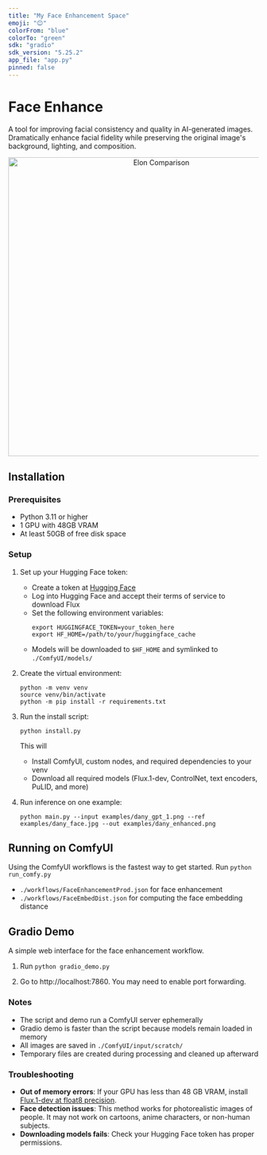 ```yaml
---
title: "My Face Enhancement Space"
emoji: "😊"
colorFrom: "blue"
colorTo: "green"
sdk: "gradio"
sdk_version: "5.25.2"
app_file: "app.py"
pinned: false
---
```


# Face Enhance
A tool for improving facial consistency and quality in AI-generated images. Dramatically enhance facial fidelity while preserving the original image's background, lighting, and composition.

<div style="text-align: center;">
  <img src="examples/elon_compare.gif" alt="Elon Comparison" width="600"/>
</div>

## Installation

### Prerequisites
- Python 3.11 or higher
- 1 GPU with 48GB VRAM
- At least 50GB of free disk space

### Setup

1. Set up your Hugging Face token:
   - Create a token at [Hugging Face](https://huggingface.co/settings/tokens)
   - Log into Hugging Face and accept their terms of service to download Flux
   - Set the following environment variables:
     ```
     export HUGGINGFACE_TOKEN=your_token_here
     export HF_HOME=/path/to/your/huggingface_cache
     ```
   - Models will be downloaded to `$HF_HOME` and symlinked to `./ComfyUI/models/`

2. Create the virtual environment:
   ```
   python -m venv venv
   source venv/bin/activate
   python -m pip install -r requirements.txt
   ```

3. Run the install script:
   ```
   python install.py
   ```

   This will
   - Install ComfyUI, custom nodes, and required dependencies to your venv
   - Download all required models (Flux.1-dev, ControlNet, text encoders, PuLID, and more)

4. Run inference on one example:

   ```
   python main.py --input examples/dany_gpt_1.png --ref examples/dany_face.jpg --out examples/dany_enhanced.png
   ```

## Running on ComfyUI

Using the ComfyUI workflows is the fastest way to get started. Run `python run_comfy.py`
- `./workflows/FaceEnhancementProd.json` for face enhancement
- `./workflows/FaceEmbedDist.json` for computing the face embedding distance


<!-- ## Configuration

Create a .env file in the project root directory with your API keys:
```
touch .env
echo "FAL_API_KEY=your_fal_api_key_here" >> .env
```

The FAL API key is used for face upscaling during preprocessing. You can get one at [fal.ai](https://fal.ai/). -->

## Gradio Demo

A simple web interface for the face enhancement workflow. 

1. Run `python gradio_demo.py`

2. Go to http://localhost:7860. You may need to enable port forwarding.

### Notes
- The script and demo run a ComfyUI server ephemerally
- Gradio demo is faster than the script because models remain loaded in memory
- All images are saved in `./ComfyUI/input/scratch/`
- Temporary files are created during processing and cleaned up afterward

### Troubleshooting

- **Out of memory errors**: If your GPU has less than 48 GB VRAM, install [Flux.1-dev at float8 precision](https://huggingface.co/Comfy-Org/flux1-dev).
- **Face detection issues**: This method works for photorealistic images of people. It may not work on cartoons, anime characters, or non-human subjects.
- **Downloading models fails**: Check your Hugging Face token has proper permissions.
